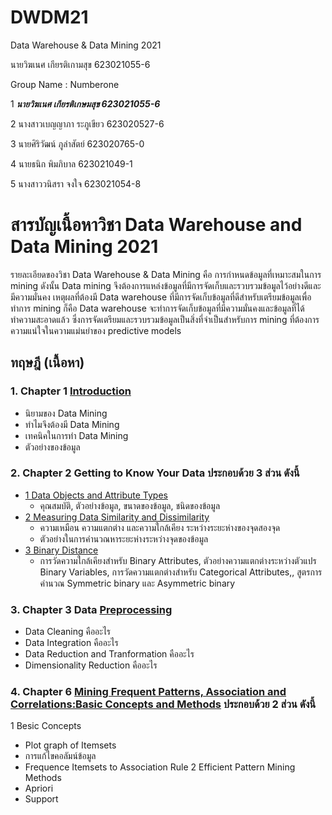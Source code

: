 # DWDM21
Data Warehouse &amp; Data Mining 2021

นายวิฆเนศ เกียรติเกามสุข 623021055-6

Group Name : Numberone

1 **_นายวิฆเนศ เกียรติเกษมสุข 623021055-6_**

2 นางสาวเบญญาภา ระภูเขียว 623020527-6

3 นายศิริวัฒน์ ภูลำสัตย์ 623020765-0

4 นายธนิก พิมภิบาล 623021049-1

5 นางสาววนิสรา จงใจ 623021054-8

# สารบัญเนื้อหาวิชา Data Warehouse and Data Mining 2021

รายละเอียดของวิชา Data Warehouse & Data Mining คือ การกำหนดข้อมูลที่เหมาะสมในการ mining ดังนั้น Data mining จึงต้องการแหล่งข้อมูลที่มีการจัดเก็บและรวบรวมข้อมูลไว้อย่างดีและมีความมั่นคง เหตุผลที่ต้องมี Data warehouse ที่มีการจัดเก็บข้อมูลที่ดีสำหรับเตรียมข้อมูลเพื่อทำการ mining ก็คือ Data warehouse จะทำการจัดเก็บข้อมูลที่มีความมั่นคงและข้อมูลที่ได้ทำความสะอาดแล้ว ซึ่งการจัดเตรียมและรวบรวมข้อมูลเป็นสิ่งที่จำเป็นสำหรับการ mining ที่ต้องการความแน่ใจในความแม่นยำของ predictive models

## ทฤษฎี (เนื้อหา)

### 1. Chapter 1 [Introduction](https://github.com/Wikanes-k/DWDM21/blob/main/HW1.pdf)
* นิยามของ Data Mining
* ทำไมจึงต้องมี Data Mining
* เทคนิคในการทำ Data Mining
* ตัวอย่างของข้อมูล

### 2. Chapter 2 Getting to Know Your Data ประกอบด้วย 3 ส่วน ดังนี้
* [1 Data Objects and Attribute Types](https://github.com/Wikanes-k/DWDM21/blob/main/HW2.1.pdf)  
  * คุณสมบัติ, ตัวอย่างข้อมูล, ขนาดของข้อมูล, ชนิดของข้อมูล
* [2 Measuring Data Similarity and Dissimilarity](https://github.com/Wikanes-k/DWDM21/blob/main/Chapter%202.2.pdf)
  * ความเหมือน ความแตกต่าง และความใกล้เคียง ระหว่างระยะห่างของจุดสองจุด
  * ตัวอย่างในการคำนวณหาระยะห่างระหว่างจุดของข้อมูล
* [3 Binary Distance](https://github.com/Wikanes-k/DWDM21/blob/main/Chapter%202.3.pdf)
  * การวัดความใกล้เคียงสำหรับ Binary Attributes, ตัวอย่างความแตกต่างระหว่างตัวแปร Binary Variables, การวัดความแตกต่างสำหรับ Categorical Attributes,, สูตรการคำนวณ Symmetric binary และ Asymmetric binary

### 3. Chapter 3 Data [Preprocessing](https://github.com/Wikanes-k/DWDM21/blob/main/Chapter3%20Data%20Preprocessing%20.pdf)
* Data Cleaning คืออะไร
* Data Integration คืออะไร
* Data Reduction and Tranformation คืออะไร
* Dimensionality Reduction คืออะไร

### 4. Chapter 6 [Mining Frequent Patterns, Association and Correlations:Basic Concepts and Methods](https://github.com/Wikanes-k/DWDM21/blob/main/Chapter%206.pdf) ประกอบด้วย 2 ส่วน ดังนี้
1 Besic Concepts 
 * Plot graph of Itemsets
 * การแก้ไขคอลัมน์ข้อมูล
 * Frequence Itemsets to Association Rule
2 Efficient Pattern Mining Methods
 * Apriori
 * Support
